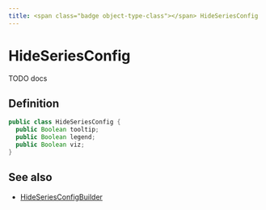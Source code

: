 ```yaml
---
title: <span class="badge object-type-class"></span> HideSeriesConfig
---
```

# <span class="badge object-type-class"></span> HideSeriesConfig

TODO docs

## Definition

```java
public class HideSeriesConfig {
  public Boolean tooltip;
  public Boolean legend;
  public Boolean viz;
}
```
## See also

 * <span class="badge builder"></span> [HideSeriesConfigBuilder](./builder-HideSeriesConfigBuilder.md)
